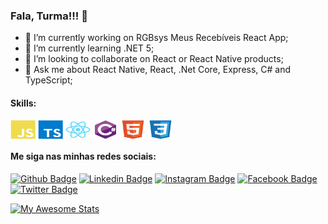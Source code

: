 ### Fala, Turma!!! 👋

- 🔭 I’m currently working on RGBsys Meus Recebíveis React App;
- 🌱 I’m currently learning .NET 5;
- 👯 I’m looking to collaborate on React or React Native products;
- 💬 Ask me about React Native, React, .Net Core, Express, C# and TypeScript;

#### Skills:
<div style="display: inline_block">
  <img align="center" alt="Rafa-Js" height="30" width="40" src="https://raw.githubusercontent.com/devicons/devicon/master/icons/javascript/javascript-plain.svg">
  <img align="center" alt="Rafa-Ts" height="30" width="40" src="https://raw.githubusercontent.com/devicons/devicon/master/icons/typescript/typescript-plain.svg">
  <img align="center" alt="Rafa-React" height="30" width="40" src="https://raw.githubusercontent.com/devicons/devicon/master/icons/react/react-original.svg">
  <img align="center" alt="Rafa-Csharp" height="30" width="40" src="https://raw.githubusercontent.com/devicons/devicon/master/icons/csharp/csharp-original.svg">
  <img align="center" alt="Rafa-HTML" height="30" width="40" src="https://raw.githubusercontent.com/devicons/devicon/master/icons/html5/html5-original.svg">
  <img align="center" alt="Rafa-CSS" height="30" width="40" src="https://raw.githubusercontent.com/devicons/devicon/master/icons/css3/css3-original.svg">
</div>

#### Me siga nas minhas redes sociais:

[![Github Badge](https://img.shields.io/badge/-Github-000?style=flat-square&logo=Github&logoColor=white&link=https://github.com/phtorres)](https://github.com/phtorres)
[![Linkedin Badge](https://img.shields.io/badge/-LinkedIn-blue?style=flat-square&logo=Linkedin&logoColor=white&link=https://www.linkedin.com/in/paulo-henrique-torres-a4474a196/)](https://www.linkedin.com/in/paulo-henrique-torres-a4474a196/)
[![Instagram Badge](https://img.shields.io/badge/-Instagram-C13584?style=flat-square&labelColor=C13584&logo=instagram&logoColor=white&link=https://www.instagram.com/phtorres32/)](https://www.instagram.com/phtorres32/)
[![Facebook Badge](https://img.shields.io/badge/-Facebook-blue?style=flat-square&labelColor=blue&logo=facebook&logoColor=white&link=https://www.facebook.com/paulohenrique.torres)](https://www.facebook.com/paulohenrique.torres)
[![Twitter Badge](https://img.shields.io/badge/-Twitter-blue?style=flat-square&labelColor=blue&logo=twitter&logoColor=white&link=https://twitter.com/PhTorres32)](https://twitter.com/PhTorres32)


[![My Awesome Stats](https://awesome-github-stats.azurewebsites.net/user-stats/phtorres?cardType=github&theme=github-dark)](https://git.io/awesome-stats-card)


